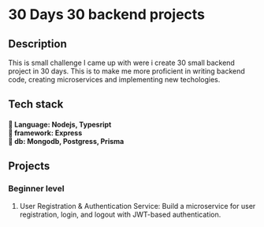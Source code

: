 # 30 Days 30 backend projects

## Description

This is small challenge I came up with were i create 30 small backend project in 30 days. This is to make me more proficient in writing backend code, creating microservices and implementing new techologies.

## Tech stack

<h4 align="left">🚀 Language: Nodejs, Typesript<br>🚀 framework: Express<br>🚀 db: Mongodb, Postgress, Prisma</h4>

## Projects

### Beginner level

1. User Registration & Authentication Service:
   Build a microservice for user registration, login, and logout with JWT-based authentication.
